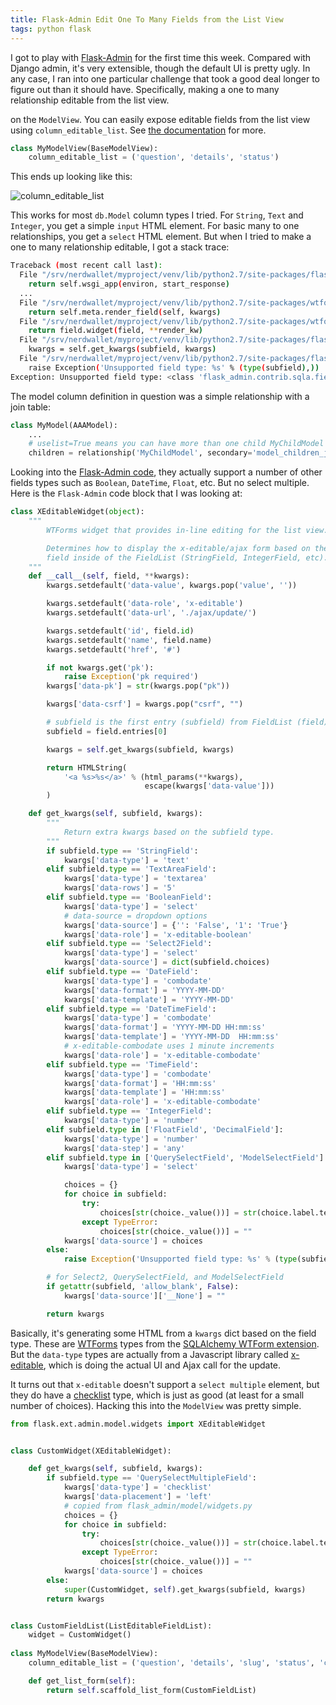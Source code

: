 ```yaml
---
title: Flask-Admin Edit One To Many Fields from the List View
tags: python flask
---
```


I got to play with [Flask-Admin](https://flask-admin.readthedocs.org/en/latest/) for the first time
this week. Compared with Django admin, it's very extensible, though the default UI is pretty ugly.
In any case, I ran into one particular challenge that took a good deal longer to figure out than
it should have. Specifically, making a one to many relationship editable from the list view.

on the `ModelView`. 
You can easily expose editable fields from the list view using `column_editable_list`. See
[the documentation](https://flask-admin.readthedocs.org/en/latest/api/mod_model/#flask_admin.model.BaseModelView.column_editable_list)
for more.

```python
class MyModelView(BaseModelView):
    column_editable_list = ('question', 'details', 'status')
```    

This ends up looking like this:

![column_editable_list](/blog/images/column_editable_list.png)

This works for most `db.Model` column types I tried. For `String`, `Text` and `Integer`, you get a 
simple `input` HTML element. For basic many to one relationships, you get a `select` HTML element.
But when I tried to make a one to many relationship editable, I got a stack trace:

```bash
Traceback (most recent call last):
  File "/srv/nerdwallet/myproject/venv/lib/python2.7/site-packages/flask/app.py", line 1836, in __call__
    return self.wsgi_app(environ, start_response)
  ...
  File "/srv/nerdwallet/myproject/venv/lib/python2.7/site-packages/wtforms/fields/core.py", line 149, in __call__
    return self.meta.render_field(self, kwargs)
  File "/srv/nerdwallet/myproject/venv/lib/python2.7/site-packages/wtforms/meta.py", line 53, in render_field
    return field.widget(field, **render_kw)
  File "/srv/nerdwallet/myproject/venv/lib/python2.7/site-packages/flask_admin/model/widgets.py", line 93, in __call__
    kwargs = self.get_kwargs(subfield, kwargs)
  File "/srv/nerdwallet/myproject/venv/lib/python2.7/site-packages/flask_admin/model/widgets.py", line 148, in get_kwargs
    raise Exception('Unsupported field type: %s' % (type(subfield),))
Exception: Unsupported field type: <class 'flask_admin.contrib.sqla.fields.QuerySelectMultipleField'>
```

The model column definition in question was a simple relationship with a join table:

```python
class MyModel(AAAModel):
    ...
    # uselist=True means you can have more than one child MyChildModel per MyModel
    children = relationship('MyChildModel', secondary='model_children_join', uselist=True)
```

Looking into the [Flask-Admin code](https://github.com/flask-admin/flask-admin/blob/master/flask_admin/model/widgets.py#L100), 
they actually support a number of other fields types such as `Boolean`, `DateTime`, `Float`, etc. But
no select multiple. Here is the `Flask-Admin` code block that I was looking at:

```python
class XEditableWidget(object):
    """
        WTForms widget that provides in-line editing for the list view.

        Determines how to display the x-editable/ajax form based on the
        field inside of the FieldList (StringField, IntegerField, etc).
    """
    def __call__(self, field, **kwargs):
        kwargs.setdefault('data-value', kwargs.pop('value', ''))

        kwargs.setdefault('data-role', 'x-editable')
        kwargs.setdefault('data-url', './ajax/update/')

        kwargs.setdefault('id', field.id)
        kwargs.setdefault('name', field.name)
        kwargs.setdefault('href', '#')

        if not kwargs.get('pk'):
            raise Exception('pk required')
        kwargs['data-pk'] = str(kwargs.pop("pk"))

        kwargs['data-csrf'] = kwargs.pop("csrf", "")

        # subfield is the first entry (subfield) from FieldList (field)
        subfield = field.entries[0]

        kwargs = self.get_kwargs(subfield, kwargs)

        return HTMLString(
            '<a %s>%s</a>' % (html_params(**kwargs),
                              escape(kwargs['data-value']))
        )

    def get_kwargs(self, subfield, kwargs):
        """
            Return extra kwargs based on the subfield type.
        """
        if subfield.type == 'StringField':
            kwargs['data-type'] = 'text'
        elif subfield.type == 'TextAreaField':
            kwargs['data-type'] = 'textarea'
            kwargs['data-rows'] = '5'
        elif subfield.type == 'BooleanField':
            kwargs['data-type'] = 'select'
            # data-source = dropdown options
            kwargs['data-source'] = {'': 'False', '1': 'True'}
            kwargs['data-role'] = 'x-editable-boolean'
        elif subfield.type == 'Select2Field':
            kwargs['data-type'] = 'select'
            kwargs['data-source'] = dict(subfield.choices)
        elif subfield.type == 'DateField':
            kwargs['data-type'] = 'combodate'
            kwargs['data-format'] = 'YYYY-MM-DD'
            kwargs['data-template'] = 'YYYY-MM-DD'
        elif subfield.type == 'DateTimeField':
            kwargs['data-type'] = 'combodate'
            kwargs['data-format'] = 'YYYY-MM-DD HH:mm:ss'
            kwargs['data-template'] = 'YYYY-MM-DD  HH:mm:ss'
            # x-editable-combodate uses 1 minute increments
            kwargs['data-role'] = 'x-editable-combodate'
        elif subfield.type == 'TimeField':
            kwargs['data-type'] = 'combodate'
            kwargs['data-format'] = 'HH:mm:ss'
            kwargs['data-template'] = 'HH:mm:ss'
            kwargs['data-role'] = 'x-editable-combodate'
        elif subfield.type == 'IntegerField':
            kwargs['data-type'] = 'number'
        elif subfield.type in ['FloatField', 'DecimalField']:
            kwargs['data-type'] = 'number'
            kwargs['data-step'] = 'any'
        elif subfield.type in ['QuerySelectField', 'ModelSelectField']:
            kwargs['data-type'] = 'select'

            choices = {}
            for choice in subfield:
                try:
                    choices[str(choice._value())] = str(choice.label.text)
                except TypeError:
                    choices[str(choice._value())] = ""
            kwargs['data-source'] = choices
        else:
            raise Exception('Unsupported field type: %s' % (type(subfield),))

        # for Select2, QuerySelectField, and ModelSelectField
        if getattr(subfield, 'allow_blank', False):
            kwargs['data-source']['__None'] = ""

        return kwargs
```

Basically, it's generating some HTML from a `kwargs` dict based on the field type. These are 
[WTForms](https://wtforms.readthedocs.org/en/latest/) types from the 
[SQLAlchemy WTForm extension](https://wtforms.readthedocs.org/en/latest/ext.html?highlight=queryselectfield#module-wtforms.ext.sqlalchemy). 
But the `data-type` types are actually from a Javascript library called [x-editable](https://vitalets.github.io/x-editable/docs.html), which is
doing the actual UI and Ajax call for the update. 

It turns out that `x-editable` doesn't support a `select multiple` element, but they do have a [checklist](https://vitalets.github.io/x-editable/docs.html#checklist)
type, which is just as good (at least for a small number of choices). Hacking this into the 
`ModelView` was pretty simple.

```python
from flask.ext.admin.model.widgets import XEditableWidget


class CustomWidget(XEditableWidget):

    def get_kwargs(self, subfield, kwargs):
        if subfield.type == 'QuerySelectMultipleField':
            kwargs['data-type'] = 'checklist'
            kwargs['data-placement'] = 'left'
            # copied from flask_admin/model/widgets.py
            choices = {}
            for choice in subfield:
                try:
                    choices[str(choice._value())] = str(choice.label.text)
                except TypeError:
                    choices[str(choice._value())] = ""
            kwargs['data-source'] = choices
        else:
            super(CustomWidget, self).get_kwargs(subfield, kwargs)
        return kwargs


class CustomFieldList(ListEditableFieldList):
    widget = CustomWidget()
    
class MyModelView(BaseModelView):
    column_editable_list = ('question', 'details', 'slug', 'status', 'children')

    def get_list_form(self):
        return self.scaffold_list_form(CustomFieldList)
```

